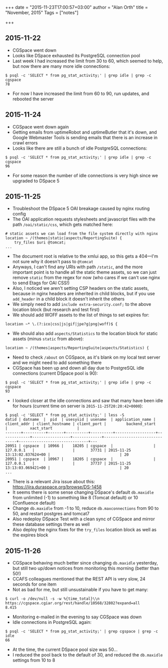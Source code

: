 +++
date = "2015-11-23T17:00:57+03:00"
author = "Alan Orth"
title = "November, 2015"
Tags = ["notes"]

+++
## 2015-11-22

- CGSpace went down
- Looks like DSpace exhausted its PostgreSQL connection pool
- Last week I had increased the limit from 30 to 60, which seemed to help, but now there are many more idle connections:

```
$ psql -c 'SELECT * from pg_stat_activity;' | grep idle | grep -c cgspace
78
```

- For now I have increased the limit from 60 to 90, run updates, and rebooted the server

## 2015-11-24

- CGSpace went down again
- Getting emails from uptimeRobot and uptimeButler that it's down, and Google Webmaster Tools is sending emails that there is an increase in crawl errors
- Looks like there are still a bunch of idle PostgreSQL connections:

```
$ psql -c 'SELECT * from pg_stat_activity;' | grep idle | grep -c cgspace
96
```

- For some reason the number of idle connections is very high since we upgraded to DSpace 5

## 2015-11-25

- Troubleshoot the DSpace 5 OAI breakage caused by nginx routing config
- The OAI application requests stylesheets and javascript files with the path `/oai/static/css`, which gets matched here:

```
# static assets we can load from the file system directly with nginx
location ~ /(themes|static|aspects/ReportingSuite) {
    try_files $uri @tomcat;
...
```

- The document root is relative to the xmlui app, so this gets a 404—I'm not sure why it doesn't pass to `@tomcat`
- Anyways, I can't find any URIs with path `/static`, and the more important point is to handle all the static theme assets, so we can just remove `static` from the regex for now (who cares if we can't use nginx to send Etags for OAI CSS!)
- Also, I noticed we aren't setting CSP headers on the static assets, because in nginx headers are inherited in child blocks, but if you use `add_header` in a child block it doesn't inherit the others
- We simply need to add `include extra-security.conf;` to the above location block (but research and test first)
- We should add WOFF assets to the list of things to set expires for:

```
location ~* \.(?:ico|css|js|gif|jpe?g|png|woff)$ {
```

- We should also add `aspects/Statistics` to the location block for static assets (minus `static` from above):

```
location ~ /(themes|aspects/ReportingSuite|aspects/Statistics) {
```

- Need to check `/about` on CGSpace, as it's blank on my local test server and we might need to add something there
- CGSpace has been up and down all day due to PostgreSQL idle connections (current DSpace pool is 90):

```
$ psql -c 'SELECT * from pg_stat_activity;' | grep idle | grep -c cgspace
93
```

- I looked closer at the idle connections and saw that many have been idle for hours (current time on server is `2015-11-25T20:20:42+0000`):

```
$ psql -c 'SELECT * from pg_stat_activity;' | less -S
datid | datname  |  pid  | usesysid | usename  | application_name | client_addr | client_hostname | client_port |         backend_start         |          xact_start           |
-------+----------+-------+----------+----------+------------------+-------------+-----------------+-------------+-------------------------------+-------------------------------+---
20951 | cgspace  | 10966 |    18205 | cgspace  |                  | 127.0.0.1   |                 |       37731 | 2015-11-25 13:13:02.837624+00 |                               | 20
20951 | cgspace  | 10967 |    18205 | cgspace  |                  | 127.0.0.1   |                 |       37737 | 2015-11-25 13:13:03.069421+00 |                               | 20
...
```

- There is a relevant Jira issue about this: https://jira.duraspace.org/browse/DS-1458
- It seems there is some sense changing DSpace's default `db.maxidle` from unlimited (-1) to something like 8 (Tomcat default) or 10 (Confluence default)
- Change `db.maxidle` from -1 to 10, reduce `db.maxconnections` from 90 to 50, and restart postgres and tomcat7
- Also redeploy DSpace Test with a clean sync of CGSpace and mirror these database settings there as well
- Also deploy the nginx fixes for the `try_files` location block as well as the expires block

## 2015-11-26

- CGSpace behaving much better since changing `db.maxidle` yesterday, but still two up/down notices from monitoring this morning (better than 50!)
- CCAFS colleagues mentioned that the REST API is very slow, 24 seconds for one item
- Not as bad for me, but still unsustainable if you have to get many:

```
$ curl -o /dev/null -s -w %{time_total}\\n https://cgspace.cgiar.org/rest/handle/10568/32802?expand=all
8.415
```

- Monitoring e-mailed in the evening to say CGSpace was down
- Idle connections in PostgreSQL again:

```
$ psql -c 'SELECT * from pg_stat_activity;' | grep cgspace | grep -c idle
66
```

- At the time, the current DSpace pool size was 50...
- I reduced the pool back to the default of 30, and reduced the `db.maxidle` settings from 10 to 8
